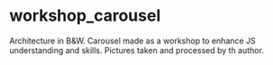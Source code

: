 # workshop_carousel
Architecture in B&W. 
Carousel made as a workshop to enhance JS understanding and skills. 
Pictures taken and processed by th author.
